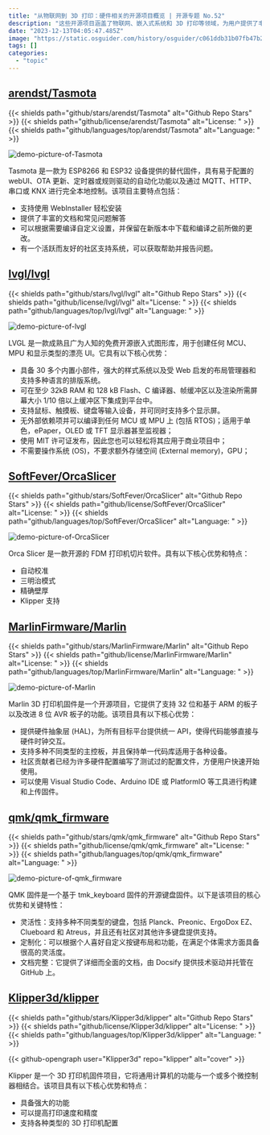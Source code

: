 ```yaml
---
title: "从物联网到 3D 打印：硬件相关的开源项目概览 | 开源专题 No.52"
description: "这些开源项目涵盖了物联网、嵌入式系统和 3D 打印等领域，为用户提供了丰富的资源和工具。它们分别涉及到替代固件、3D 打印机固件、嵌入式图形库、切片软件、键盘固件和硬件抽象层等方面，为各种需求提供了强大的支持和灵活的定制化能力。"
date: "2023-12-13T04:05:47.485Z"
image: "https://static.osguider.com/history/osguider/c061ddb31b07fb47b24015132caea898.png"
tags: []
categories:
  - "topic"
---
```


## [arendst/Tasmota](https://github.com/arendst/Tasmota)

{{< shields path="github/stars/arendst/Tasmota" alt="Github Repo Stars" >}} {{< shields path="github/license/arendst/Tasmota" alt="License: " >}} {{< shields path="github/languages/top/arendst/Tasmota" alt="Language: " >}}

![demo-picture-of-Tasmota](https://static.osguider.com/history/2023/f4b261d05046323bb17566e1db6dc38f.png)

Tasmota 是一款为 ESP8266 和 ESP32 设备提供的替代固件，具有易于配置的 webUI、OTA 更新、定时器或规则驱动的自动化功能以及通过 MQTT、HTTP、串口或 KNX 进行完全本地控制。该项目主要特点包括：

- 支持使用 WebInstaller 轻松安装
- 提供了丰富的文档和常见问题解答
- 可以根据需要编译自定义设置，并保留在新版本中下载和编译之前所做的更改。
- 有一个活跃而友好的社区支持系统，可以获取帮助并报告问题。

## [lvgl/lvgl](https://github.com/lvgl/lvgl)

{{< shields path="github/stars/lvgl/lvgl" alt="Github Repo Stars" >}} {{< shields path="github/license/lvgl/lvgl" alt="License: " >}} {{< shields path="github/languages/top/lvgl/lvgl" alt="Language: " >}}

![demo-picture-of-lvgl](https://static.osguider.com/history/osguider/835a45bb3472cca3b2e5197c22e728cc.gif)

LVGL 是一款成熟且广为人知的免费开源嵌入式图形库，用于创建任何 MCU、MPU 和显示类型的漂亮 UI。它具有以下核心优势：

- 具备 30 多个内置小部件，强大的样式系统以及受 Web 启发的布局管理器和支持多种语言的排版系统。
- 可在至少 32kB RAM 和 128 kB Flash、C 编译器、帧缓冲区以及渲染所需屏幕大小 1/10 倍以上缓冲区下集成到平台中。
- 支持鼠标、触摸板、键盘等输入设备，并可同时支持多个显示屏。
- 无外部依赖项并可以编译到任何 MCU 或 MPU 上 (包括 RTOS)；适用于单色，ePaper，OLED 或 TFT 显示器甚至监视器；
- 使用 MIT 许可证发布，因此您也可以轻松将其应用于商业项目中；
- 不需要操作系统 (OS)，不要求额外存储空间 (External memory)，GPU；

## [SoftFever/OrcaSlicer](https://github.com/SoftFever/OrcaSlicer)

{{< shields path="github/stars/SoftFever/OrcaSlicer" alt="Github Repo Stars" >}} {{< shields path="github/license/SoftFever/OrcaSlicer" alt="License: " >}} {{< shields path="github/languages/top/SoftFever/OrcaSlicer" alt="Language: " >}}

![demo-picture-of-OrcaSlicer](https://static.osguider.com/history/osguider/d55deb25a3664104209ff3acd3ac917b.png)

Orca Slicer 是一款开源的 FDM 打印机切片软件。具有以下核心优势和特点：

- 自动校准
- 三明治模式
- 精确壁厚
- Klipper 支持

## [MarlinFirmware/Marlin](https://github.com/MarlinFirmware/Marlin)

{{< shields path="github/stars/MarlinFirmware/Marlin" alt="Github Repo Stars" >}} {{< shields path="github/license/MarlinFirmware/Marlin" alt="License: " >}} {{< shields path="github/languages/top/MarlinFirmware/Marlin" alt="Language: " >}}

![demo-picture-of-Marlin](https://static.osguider.com/history/2023/42ba03fac75defa487f644a561c13913.png)

Marlin 3D 打印机固件是一个开源项目，它提供了支持 32 位和基于 ARM 的板子以及改进 8 位 AVR 板子的功能。该项目具有以下核心优势：

- 提供硬件抽象层 (HAL)，为所有目标平台提供统一 API，使得代码能够直接与硬件时钟交互。
- 支持多种不同类型的主控板，并且保持单一代码库适用于各种设备。
- 社区贡献者已经为许多硬件配置编写了测试过的配置文件，方便用户快速开始使用。
- 可以使用 Visual Studio Code、Arduino IDE 或 PlatformIO 等工具进行构建和上传固件。

## [qmk/qmk_firmware](https://github.com/qmk/qmk_firmware)

{{< shields path="github/stars/qmk/qmk_firmware" alt="Github Repo Stars" >}} {{< shields path="github/license/qmk/qmk_firmware" alt="License: " >}} {{< shields path="github/languages/top/qmk/qmk_firmware" alt="Language: " >}}

![demo-picture-of-qmk_firmware](https://static.osguider.com/history/2023/e51c3c095a622d8c771d1cf9fb9a1e24.png)

QMK 固件是一个基于 tmk_keyboard 固件的开源键盘固件。以下是该项目的核心优势和关键特性：

- 灵活性：支持多种不同类型的键盘，包括 Planck、Preonic、ErgoDox EZ、Clueboard 和 Atreus，并且还有社区对其他许多键盘提供支持。
- 定制化：可以根据个人喜好自定义按键布局和功能，在满足个体需求方面具备很高的灵活度。
- 文档完整：它提供了详细而全面的文档，由 Docsify 提供技术驱动并托管在 GitHub 上。

## [Klipper3d/klipper](https://github.com/Klipper3d/klipper)

{{< shields path="github/stars/Klipper3d/klipper" alt="Github Repo Stars" >}} {{< shields path="github/license/Klipper3d/klipper" alt="License: " >}} {{< shields path="github/languages/top/Klipper3d/klipper" alt="Language: " >}}

{{< github-opengraph user="Klipper3d" repo="klipper" alt="cover" >}}

Klipper 是一个 3D 打印机固件项目，它将通用计算机的功能与一个或多个微控制器相结合。该项目具有以下核心优势和特点：

- 具备强大的功能
- 可以提高打印速度和精度
- 支持各种类型的 3D 打印机配置

